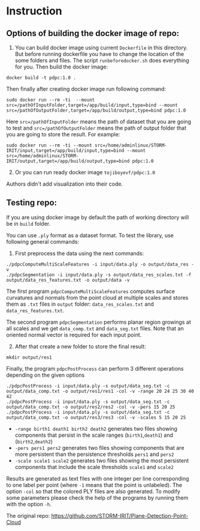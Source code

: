 # Instruction
## Options of building the docker image of repo:

1) You can build docker image using current `Dockerfile` in this directory. But before running dockerfile you have to change the location of the some folders and files. The script `runbeforedocker.sh` does everything for you. Then build the docker image:
```
docker build -t pdpc:1.0 .
```

Then finally after creating docker image run following command:

```sudo docker run --rm -ti  --mount src=/pathOfInputFolder,target=/app/build/input,type=bind --mount src=/pathOfOutputFolder,target=/app/build/output,type=bind pdpc:1.0```

Here `src=/pathOfInputFolder` means the path of dataset that you are going to test and `src=/pathOfOutputFolder` means the path of output folder that you are going to store the result. For example:
```
sudo docker run --rm -ti --mount src=/home/adminlinux/STORM-IRIT/input,target=/app/build/input,type=bind --mount src=/home/adminlinux/STORM-IRIT/output,target=/app/build/output,type=bind pdpc:1.0
```

2) Or you can run ready docker image `tojiboyevf/pdpc:1.0`

Authors didn't add visualization into their code.

## Testing repo:

If you are using docker image by default the path of working directory will be in `build` folder.

You can use `.ply` format as a dataset format. To test the library, use following general commands:

1) First preprocess the data using the next commands:

```
./pdpcComputeMultiScaleFeatures -i input/data.ply -o output/data_res -v
./pdpcSegmentation -i input/data.ply -s output/data_res_scales.txt -f output/data_res_features.txt -o output/data -v
```

The first program `pdpcComputeMultiScaleFeatures` computes surface curvatures and normals from the point cloud at multiple scales and stores them as `.txt` files in `output` folder: `data_res_scales.txt` and `data_res_features.txt`.

The second program `pdpcSegmentation` performs planar region growings at all scales and we get  `data_comp.txt` and `data_seg.txt` files.
Note that an oriented normal vector is required for each input point. 

2) After that create a new folder to store the final result:
```
mkdir output/res1
```
Finally, the program `pdpcPostProcess` can perform 3 different operations depending on the given options
```
./pdpcPostProcess -i input/data.ply -s output/data_seg.txt -c output/data_comp.txt -o output/res1/res1 -col -v -range 20 24 25 30 40 42
./pdpcPostProcess -i input/data.ply -s output/data_seg.txt -c output/data_comp.txt -o output/res2/res2 -col -v -pers 15 20 25
./pdpcPostProcess -i input/data.ply -s output/data_seg.txt -c output/data_comp.txt -o output/res3/res3 -col -v -scales 5 15 20 25
```
- `-range birth1 death1 birth2 death2` generates two files showing components that persist in the scale ranges (`birth1`,`death1`) and (`birth2`,`death2`)
- `-pers pers1 pers2` generates two files showing components that are more persistent than the persistence thresholds `pers1` and `pers2`
- `-scale scale1 scale2` generates two files showing the most persistent components that include the scale thresholds `scale1` and `scale2`

Results are generated as text files with one integer per line corresponding to one label per point (where `-1` means that the point is unlabeled). 
The option `-col` so that the colored PLY files are also generated. 
To modify some parameters please check the help of the programs by running them with the option `-h`.

The original repo: https://github.com/STORM-IRIT/Plane-Detection-Point-Cloud
